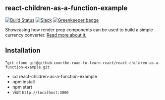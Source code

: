 ## react-children-as-a-function-example

[![Build Status](https://travis-ci.org/the-road-to-learn-react/react-children-as-a-function-example.svg?branch=master)](https://travis-ci.org/the-road-to-learn-react/react-children-as-a-function-example) [![Slack](https://slack-the-road-to-learn-react.wieruch.com/badge.svg)](https://slack-the-road-to-learn-react.wieruch.com/) [![Greenkeeper badge](https://badges.greenkeeper.io/the-road-to-learn-react/react-children-as-a-function-example.svg)](https://greenkeeper.io/)

Showcasing how render prop components can be used to build a simple currency converter. [Read more about it.](https://www.robinwieruch.de/react-render-props-pattern/)

## Installation

*`git clone git@github.com:the-road-to-learn-react/react-children-as-a-function-example.git`
* cd react-children-as-a-function-example
* npm install
* npm start
* visit `http://localhost:3000`
